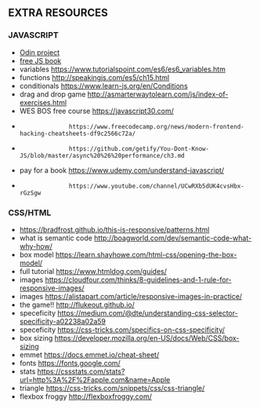 ## EXTRA RESOURCES

### JAVASCRIPT

+ [Odin project](https://www.theodinproject.com/courses/javascript)
+ [free JS book](http://eloquentjavascript.net/00_intro.html)
+ variables			https://www.tutorialspoint.com/es6/es6_variables.htm
+ functions			http://speakingjs.com/es5/ch15.html
+ conditionals		https://www.learn-js.org/en/Conditions
+ drag and drop game	http://asmarterwaytolearn.com/js/index-of-exercises.html
+ WES BOS free course	https://javascript30.com/
+					https://www.freecodecamp.org/news/modern-frontend-hacking-cheatsheets-df9c2566c72a/
+					https://github.com/getify/You-Dont-Know-JS/blob/master/async%20%26%20performance/ch3.md
+ pay for a book		https://www.udemy.com/understand-javascript/
+ 					https://www.youtube.com/channel/UCwRXb5dUK4cvsHbx-rGzSgw


### CSS/HTML
+ https://bradfrost.github.io/this-is-responsive/patterns.html
+ what is semantic code	http://boagworld.com/dev/semantic-code-what-why-how/
+ box model				https://learn.shayhowe.com/html-css/opening-the-box-model/
+ full tutorial			https://www.htmldog.com/guides/
+ images					https://cloudfour.com/thinks/8-guidelines-and-1-rule-for-responsive-images/
+ images					https://alistapart.com/article/responsive-images-in-practice/
+ the game!!				http://flukeout.github.io/
+ speceficity				https://medium.com/@dte/understanding-css-selector-specificity-a02238a02a59
+ speceficity				https://css-tricks.com/specifics-on-css-specificity/
+ box sizing				https://developer.mozilla.org/en-US/docs/Web/CSS/box-sizing
+ emmet					https://docs.emmet.io/cheat-sheet/
+ fonts					https://fonts.google.com/
+ stats					https://cssstats.com/stats?url=http%3A%2F%2Fapple.com&name=Apple
+ triangle				https://css-tricks.com/snippets/css/css-triangle/
+ flexbox froggy			http://flexboxfroggy.com/
